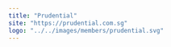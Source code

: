 ```yaml
---
title: "Prudential"
site: "https://prudential.com.sg"
logo: "../../images/members/prudential.svg"
---
```

